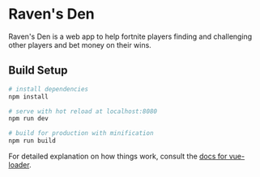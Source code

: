 # Raven's Den

Raven's Den is a web app to help fortnite players finding and challenging other players and bet money on their wins.


## Build Setup

``` bash
# install dependencies
npm install

# serve with hot reload at localhost:8080
npm run dev

# build for production with minification
npm run build
```

For detailed explanation on how things work, consult the [docs for vue-loader](http://vuejs.github.io/vue-loader).
